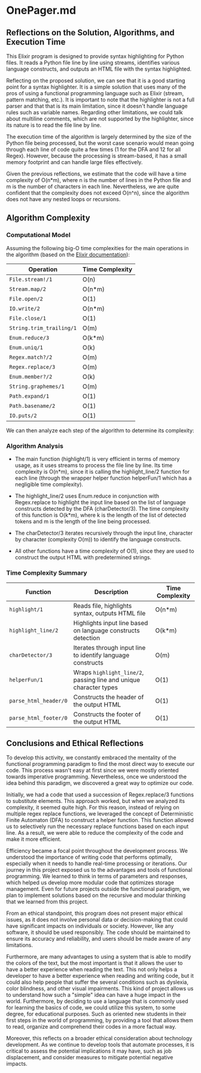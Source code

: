 # OnePager.md

## Reflections on the Solution, Algorithms, and Execution Time

This Elixir program is designed to provide syntax highlighting for Python files.
It reads a Python file line by line using streams, identifies various language
constructs, and outputs an HTML file with the syntax highlighted.

Reflecting on the proposed solution, we can see that it is a good starting point
for a syntax highlighter. It is a simple solution that uses many of the pros of
using a functional programming language such as Elixir (stream, pattern
matching, etc.). It is important to note that the highlighter is not a full
parser and that that is its main limitation, since it doesn't handle language
rules such as variable names. Regarding other limitations, we could talk about
multiline comments, which are not supported by the highlighter, since its nature
is to read the file line by line.

The execution time of the algorithm is largely determined by the size of the
Python file being processed, but the worst case scenario would mean going
through each line of code quite a few times (1 for the DFA and 12 for all
Regex). However, because the processing is stream-based, it has a small memory
footprint and can handle large files effectively.

Given the previous reflections, we estimate that the code will have a time
complexity of O(n\*m), where n is the number of lines in the Python file and m
is the number of characters in each line. Nevertheless, we are quite confident
that the complexity does not exceed O(n^n), since the algorithm does not have
any nested loops or recursions.

## Algorithm Complexity

### Computational Model

Assuming the following big-O time complexities for the main operations in the
algorithm (based on the [Elixir documentation](https://hexdocs.pm/elixir/)):

| Operation                | Time Complexity |
| ------------------------ | --------------- |
| `File.stream!/1`         | O(n)            |
| `Stream.map/2`           | O(n\*m)         |
| `File.open/2`            | O(1)            |
| `IO.write/2`             | O(n\*m)         |
| `File.close/1`           | O(1)            |
| `String.trim_trailing/1` | O(m)            |
| `Enum.reduce/3`          | O(k\*m)         |
| `Enum.uniq/1`            | O(k)            |
| `Regex.match?/2`         | O(m)            |
| `Regex.replace/3`        | O(m)            |
| `Enum.member?/2`         | O(k)            |
| `String.graphemes/1`     | O(m)            |
| `Path.expand/1`          | O(1)            |
| `Path.basename/2`        | O(1)            |
| `IO.puts/2`              | O(1)            |

We can then analyze each step of the algorithm to determine its complexity:

### Algorithm Analysis

- The main function (highlight/1) is very efficient in terms of memory usage, as
  it uses streams to process the file line by line. Its time complexity is
  O(n\*m), since it is calling the highlight_line/2 function for each line
  (through the wrapper helper function helperFun/1 which has a negligible time
  complexity).

- The highlight_line/2 uses Enum.reduce in conjunction with Regex.replace to
  highlight the input line based on the list of language constructs detected by
  the DFA (charDetector/3). The time complexity of this function is O(k\*m),
  where k is the length of the list of detected tokens and m is the length of
  the line being processed.

- The charDetector/3 iterates recursively through the input line, character by
  character (complexity O(m)) to identify the language constructs.

- All other functions have a time complexity of O(1), since they are used to
  construct the output HTML with predetermined strings.

### Time Complexity Summary

| Function              | Description                                                       | Time Complexity |
| --------------------- | ----------------------------------------------------------------- | --------------- |
| `highlight/1`         | Reads file, highlights syntax, outputs HTML file                  | O(n\*m)         |
| `highlight_line/2`    | Highlights input line based on language constructs detection      | O(k\*m)         |
| `charDetector/3`      | Iterates through input line to identify language constructs       | O(m)            |
| `helperFun/1`         | Wraps `highlight_line/2`, passing line and unique character types | O(1)            |
| `parse_html_header/0` | Constructs the header of the output HTML                          | O(1)            |
| `parse_html_footer/0` | Constructs the footer of the output HTML                          | O(1)            |

## Conclusions and Ethical Reflections

To develop this activity, we constantly embraced the mentality of the functional
programming paradigm to find the most direct way to execute our code. This
process wasn't easy at first since we were mostly oriented towards imperative
programming. Nevertheless, once we understood the idea behind this paradigm, we
discovered a great way to optimize our code.

Initially, we had a code that used a succession of Regex.replace/3 functions to
substitute elements. This approach worked, but when we analyzed its complexity,
it seemed quite high. For this reason, instead of relying on multiple regex
replace functions, we leveraged the concept of Deterministic Finite Automaton
(DFA) to construct a helper function. This function allowed us to selectively
run the necessary replace functions based on each input line. As a result, we
were able to reduce the complexity of the code and make it more efficient.

Efficiency became a focal point throughout the development process. We
understood the importance of writing code that performs optimally, especially
when it needs to handle real-time processing or iterations. Our journey in this
project exposed us to the advantages and tools of functional programming. We
learned to think in terms of parameters and responses, which helped us develop
more modular code that optimizes storage management. Even for future projects
outside the functional paradigm, we plan to implement solutions based on the
recursive and modular thinking that we learned from this project.

From an ethical standpoint, this program does not present major ethical issues,
as it does not involve personal data or decision-making that could have
significant impacts on individuals or society. However, like any software, it
should be used responsibly. The code should be maintained to ensure its accuracy
and reliability, and users should be made aware of any limitations.

Furthermore, are many advantages to using a system that is able to modify the
colors of the text, but the most important is that it allows the user to have a
better experience when reading the text. This not only helps a developer to have
a better experience when reading and writing code, but it could also help people
that suffer the several conditions such as dyslexia, color blindness, and other
visual impairments. This kind of project allows us to understand how such a
"simple" idea can have a huge impact in the world. Furthermore, by deciding to
use a language that is commonly used for learning the basics of code, we could
utilize this system, to some degree, for educational purposes. Such as oriented
new students in their first steps in the world of programming, by providing a
tool that allows them to read, organize and comprehend their codes in a more
factual way.

Moreover, this reflects on a broader ethical consideration about technology
development. As we continue to develop tools that automate processes, it is
critical to assess the potential implications it may have, such as job
displacement, and consider measures to mitigate potential negative impacts.

